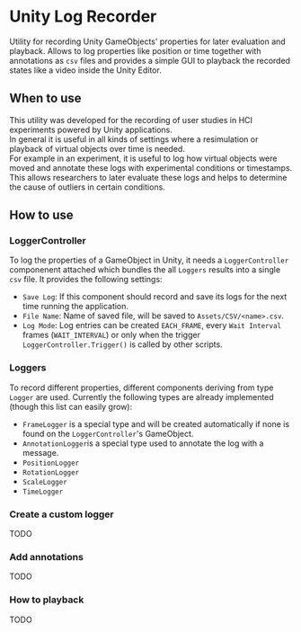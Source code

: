 # Unity Log Recorder
Utility for recording Unity GameObjects' properties for later evaluation and playback.
Allows to log properties like position or time together with annotations as `csv` files and provides a simple GUI to playback the recorded states like a video inside the Unity Editor.

## When to use
This utility was developed for the recording of user studies in HCI experiments powered by Unity applications.\
In general it is useful in all kinds of settings where a resimulation or playback of virtual objects over time is needed.\
For example in an experiment, it is useful to log how virtual objects were moved and annotate these logs with experimental conditions or timestamps. This allows researchers to later evaluate these logs and helps to determine the cause of outliers in certain conditions.

## How to use
### LoggerController
To log the properties of a GameObject in Unity, it needs a `LoggerController` componenent attached which bundles the all `Loggers` results into a single `csv` file. It provides the following settings:
* `Save Log`: If this component should record and save its logs for the next time running the application.
* `File Name`: Name of saved file, will be saved to `Assets/CSV/<name>.csv`.
* `Log Mode`: Log entries can be created `EACH_FRAME`, every `Wait Interval` frames (`WAIT_INTERVAL`) or only when the trigger `LoggerController.Trigger()` is called by other scripts.

### Loggers
To record different properties, different components deriving from type `Logger` are used. Currently the following types are already implemented (though this list can easily grow):
* `FrameLogger` is a special type and will be created automatically if none is found on the `LoggerController`'s GameObject.
* `AnnotationLogger`is a special type used to annotate the log with a message.
* `PositionLogger`
* `RotationLogger`
* `ScaleLogger`
* `TimeLogger`

### Create a custom logger
TODO

### Add annotations
TODO

### How to playback
TODO
